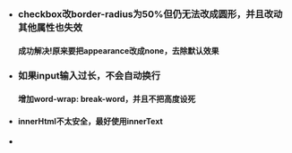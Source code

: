 + ### checkbox改border-radius为50%但仍无法改成圆形，并且改动其他属性也失效
  #### 成功解决!原来要把appearance改成none，去除默认效果
+ ### 如果input输入过长，不会自动换行
  #### 增加word-wrap: break-word，并且不把高度设死
+ #### innerHtml不太安全，最好使用innerText
+ 